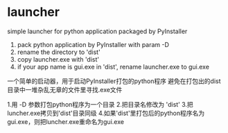 # launcher
simple launcher for python application packaged by PyInstaller

1. pack python application by PyInstaller with param -D
2. rename the directory to 'dist'
3. copy launcher.exe with 'dist'
4. if your app name is gui.exe in 'dist', rename launcher.exe to gui.exe


一个简单的启动器，用于启动PyInstaller打包的python程序
避免在打包出的dist目录中一堆杂乱无章的文件里寻找.exe文件

1.用 -D 参数打包python程序为一个目录
2.把目录名修改为 'dist'
3.把luncher.exe拷贝到'dist'目录同级
4.如果'dist'里打包后的python程序名为gui.exe，则把luncher.exe重命名为gui.exe